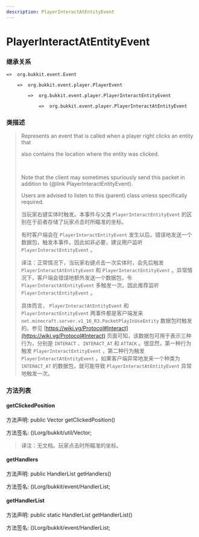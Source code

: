 ```yaml
---
description: PlayerInteractAtEntityEvent
---
```


# PlayerInteractAtEntityEvent

### 继承关系

    =>  org.bukkit.event.Event

        =>  org.bukkit.event.player.PlayerEvent

            =>  org.bukkit.event.player.PlayerInteractEntityEvent

                =>  org.bukkit.event.player.PlayerInteractAtEntityEvent

### 类描述

> Represents an event that is called when a player right clicks an entity that
>
> also contains the location where the entity was clicked.
>
> <br>
>
> Note that the client may sometimes spuriously send this packet in addition to {@link PlayerInteractEntityEvent}.
>
> Users are advised to listen to this (parent) class unless specifically required.
>
> 当玩家右键实体时触发。本事件与父类 `PlayerInteractEntityEvent` 的区别在于前者存储了玩家点击时所瞄准的坐标。
>
> 有时客户端会在 `PlayerInteractEntityEvent` 发生以后，错误地发送一个数据包，触发本事件。因此如非必要，建议用户监听 `PlayerInteractEntityEvent` 。
>
> 译注：正常情况下，当玩家右键点击一次实体时，会先后触发 `PlayerInteractAtEntityEvent` 和 `PlayerInteractEntityEvent` 。异常情况下，客户端会错误地额外发送一个数据包，令 `PlayerInteractAtEntityEvent` 多触发一次。因此推荐监听 `PlayerInteractEntityEvent` 。
> 
> 具体而言， `PlayerInteractAtEntityEvent` 和 `PlayerInteractEntityEvent` 两事件都是客户端发来 `net.minecraft.server.v1_16_R3.PacketPlayInUseEntity` 数据包时触发的。参见 [https://wiki.vg/Protocol#Interact](https://wiki.vg/Protocol#Interact) 页面可知，该数据包可用于表示三种行为，分别是 `INTERACT` 、`INTERACT_AT` 和 `ATTACK` 。很显然，第一种行为触发 `PlayerInteractEntityEvent` ，第二种行为触发 `PlayerInteractAtEntityEvent` 。如果客户端异常地发来一个种类为 `INTERACT_AT` 的数据包，就可能导致 `PlayerInteractAtEntityEvent` 异常地触发一次。

### 方法列表

#### getClickedPosition

方法声明: public Vector getClickedPosition()

方法签名: ()Lorg/bukkit/util/Vector;

> 译注：无文档。玩家点击时所瞄准的坐标。

#### getHandlers

方法声明: public HandlerList getHandlers()

方法签名: ()Lorg/bukkit/event/HandlerList;

#### getHandlerList

方法声明: public static HandlerList getHandlerList()

方法签名: ()Lorg/bukkit/event/HandlerList;